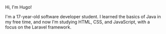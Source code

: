 Hi, I'm Hugo!

I'm a 17-year-old software developer student. I learned the basics of Java in my free time, and now I'm studying HTML, CSS, and JavaScript, with a focus on the Laravel framework.
